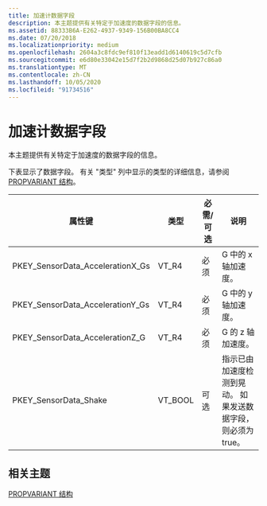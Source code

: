 ```yaml
---
title: 加速计数据字段
description: 本主题提供有关特定于加速度的数据字段的信息。
ms.assetid: 88333B6A-E262-4937-9349-156B00BA8CC4
ms.date: 07/20/2018
ms.localizationpriority: medium
ms.openlocfilehash: 2604a3c8fdc9ef810f13eadd1d6140619c5d7cfb
ms.sourcegitcommit: e6d80e33042e15d7f2b2d9868d25d07b927c86a0
ms.translationtype: MT
ms.contentlocale: zh-CN
ms.lasthandoff: 10/05/2020
ms.locfileid: "91734516"
---
```

# <a name="accelerometer-data-fields"></a>加速计数据字段


本主题提供有关特定于加速度的数据字段的信息。

下表显示了数据字段。 有关 "类型" 列中显示的类型的详细信息，请参阅 [PROPVARIANT 结构](/windows/win32/api/propidlbase/ns-propidlbase-propvariant)。

|属性键|类型|必需/可选|说明|
| --- | --- | --- | --- |
|PKEY_SensorData_AccelerationX_Gs|VT_R4|必须|G 中的 x 轴加速度。|
|PKEY_SensorData_AccelerationY_Gs|VT_R4|必须|G 中的 y 轴加速度。|
|PKEY_SensorData_AccelerationZ_G|VT_R4|必须|G 的 z 轴加速度。|
|PKEY_SensorData_Shake|VT_BOOL|可选|指示已由加速度检测到晃动。 如果发送数据字段，则必须为 true。|

 

## <a name="related-topics"></a>相关主题


[PROPVARIANT 结构](/windows/win32/api/propidlbase/ns-propidlbase-propvariant)

 


